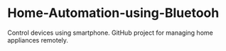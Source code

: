 # Home-Automation-using-Bluetooh
Control devices using smartphone. GitHub project for managing home appliances remotely.
